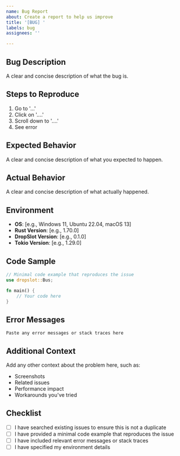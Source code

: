 ```yaml
---
name: Bug Report
about: Create a report to help us improve
title: '[BUG] '
labels: bug
assignees: ''

---
```


## Bug Description
A clear and concise description of what the bug is.

## Steps to Reproduce
1. Go to '...'
2. Click on '....'
3. Scroll down to '....'
4. See error

## Expected Behavior
A clear and concise description of what you expected to happen.

## Actual Behavior
A clear and concise description of what actually happened.

## Environment
- **OS**: [e.g., Windows 11, Ubuntu 22.04, macOS 13]
- **Rust Version**: [e.g., 1.70.0]
- **DropSlot Version**: [e.g., 0.1.0]
- **Tokio Version**: [e.g., 1.29.0]

## Code Sample
```rust
// Minimal code example that reproduces the issue
use dropslot::Bus;

fn main() {
    // Your code here
}
```

## Error Messages
```
Paste any error messages or stack traces here
```

## Additional Context
Add any other context about the problem here, such as:
- Screenshots
- Related issues
- Performance impact
- Workarounds you've tried

## Checklist
- [ ] I have searched existing issues to ensure this is not a duplicate
- [ ] I have provided a minimal code example that reproduces the issue
- [ ] I have included relevant error messages or stack traces
- [ ] I have specified my environment details
